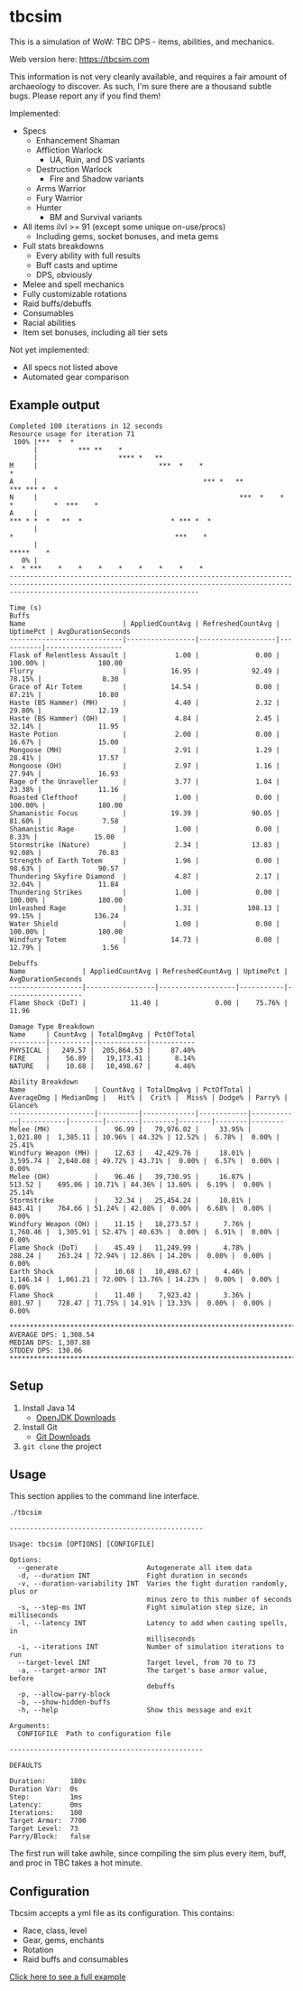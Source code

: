 # tbcsim

This is a simulation of WoW: TBC DPS - items, abilities, and mechanics.

Web version here: https://tbcsim.com

This information is not very cleanly available, and requires a fair amount of archaeology to discover.
As such, I'm sure there are a thousand subtle bugs.  Please report any if you find them! 

Implemented:
- Specs
  - Enhancement Shaman
  - Affliction Warlock
    - UA, Ruin, and DS variants
  - Destruction Warlock
    - Fire and Shadow variants
  - Arms Warrior
  - Fury Warrior
  - Hunter
    - BM and Survival variants
- All items ilvl >= 91 (except some unique on-use/procs)
  - Including gems, socket bonuses, and meta gems
- Full stats breakdowns
  - Every ability with full results
  - Buff casts and uptime
  - DPS, obviously
- Melee and spell mechanics
- Fully customizable rotations
- Raid buffs/debuffs
- Consumables
- Racial abilities
- Item set bonuses, including all tier sets

Not yet implemented:
- All specs not listed above
- Automated gear comparison

## Example output

```
Completed 100 iterations in 12 seconds
Resource usage for iteration 71
 100% |***  *  *                                                                                                                                                                           
      |          *** **    *                                                                                                                                                               
      |                    **** *   **                                                                                                                                                     
M     |                              ***  *    *                                       *                                                                                                   
A     |                                         *** *   **                            *** *** *  *                                                                                         
N     |                                                  ***  *    *                  *          *  ***    *                                                                               
A     |                                                             *** * *  *   **  *                      * *** *  *                                                                     
      |                                                                        *                                        ***    *                                                           
      |                                                                                                                         *****    *                                                 
   0% |                                                                                                                                *  * ***    *    *    *    *    *    *    *    *    
-------------------------------------------------------------------------------------------------------------------------------------------------------------------------------------------
                                                                                         Time (s)                                                                                          
Buffs
Name                        | AppliedCountAvg | RefreshedCountAvg | UptimePct | AvgDurationSeconds
----------------------------|-----------------|-------------------|-----------|-------------------
Flask of Relentless Assault |            1.00 |              0.00 |   100.00% |             180.00
Flurry                      |           16.95 |             92.49 |    78.15% |               8.30
Grace of Air Totem          |           14.54 |              0.00 |    87.21% |              10.80
Haste (BS Hammer) (MH)      |            4.40 |              2.32 |    29.80% |              12.19
Haste (BS Hammer) (OH)      |            4.84 |              2.45 |    32.14% |              11.95
Haste Potion                |            2.00 |              0.00 |    16.67% |              15.00
Mongoose (MH)               |            2.91 |              1.29 |    28.41% |              17.57
Mongoose (OH)               |            2.97 |              1.16 |    27.94% |              16.93
Rage of the Unraveller      |            3.77 |              1.04 |    23.38% |              11.16
Roasted Clefthoof           |            1.00 |              0.00 |   100.00% |             180.00
Shamanistic Focus           |           19.39 |             90.05 |    81.60% |               7.58
Shamanistic Rage            |            1.00 |              0.00 |     8.33% |              15.00
Stormstrike (Nature)        |            2.34 |             13.83 |    92.08% |              70.83
Strength of Earth Totem     |            1.96 |              0.00 |    98.63% |              90.57
Thundering Skyfire Diamond  |            4.87 |              2.17 |    32.04% |              11.84
Thundering Strikes          |            1.00 |              0.00 |   100.00% |             180.00
Unleashed Rage              |            1.31 |            108.13 |    99.15% |             136.24
Water Shield                |            1.00 |              0.00 |   100.00% |             180.00
Windfury Totem              |           14.73 |              0.00 |    12.79% |               1.56

Debuffs
Name              | AppliedCountAvg | RefreshedCountAvg | UptimePct | AvgDurationSeconds
------------------|-----------------|-------------------|-----------|-------------------
Flame Shock (DoT) |           11.40 |              0.00 |    75.76% |              11.96

Damage Type Breakdown
Name     | CountAvg | TotalDmgAvg | PctOfTotal
---------|----------|-------------|-----------
PHYSICAL |   249.57 |  205,864.53 |     87.40%
FIRE     |    56.89 |   19,173.41 |      8.14%
NATURE   |    10.68 |   10,498.67 |      4.46%

Ability Breakdown
Name                 | CountAvg | TotalDmgAvg | PctOfTotal | AverageDmg | MedianDmg |   Hit% |  Crit% |  Miss% | Dodge% | Parry% | Glance%
---------------------|----------|-------------|------------|------------|-----------|--------|--------|--------|--------|--------|--------
Melee (MH)           |    96.99 |   79,976.02 |     33.95% |   1,021.80 |  1,385.11 | 10.96% | 44.32% | 12.52% |  6.78% |  0.00% |  25.41%
Windfury Weapon (MH) |    12.63 |   42,429.76 |     18.01% |   3,595.74 |  2,640.08 | 49.72% | 43.71% |  0.00% |  6.57% |  0.00% |   0.00%
Melee (OH)           |    96.46 |   39,730.95 |     16.87% |     513.52 |    695.06 | 10.71% | 44.36% | 13.60% |  6.19% |  0.00% |  25.14%
Stormstrike          |    32.34 |   25,454.24 |     10.81% |     843.41 |    764.66 | 51.24% | 42.08% |  0.00% |  6.68% |  0.00% |   0.00%
Windfury Weapon (OH) |    11.15 |   18,273.57 |      7.76% |   1,760.46 |  1,305.91 | 52.47% | 40.63% |  0.00% |  6.91% |  0.00% |   0.00%
Flame Shock (DoT)    |    45.49 |   11,249.99 |      4.78% |     288.24 |    263.24 | 72.94% | 12.86% | 14.20% |  0.00% |  0.00% |   0.00%
Earth Shock          |    10.68 |   10,498.67 |      4.46% |   1,146.14 |  1,061.21 | 72.00% | 13.76% | 14.23% |  0.00% |  0.00% |   0.00%
Flame Shock          |    11.40 |    7,923.42 |      3.36% |     801.97 |    728.47 | 71.75% | 14.91% | 13.33% |  0.00% |  0.00% |   0.00%

************************************************************************************
AVERAGE DPS: 1,308.54
MEDIAN DPS: 1,307.88
STDDEV DPS: 130.06
************************************************************************************
```

## Setup

1. Install Java 14
   - [OpenJDK Downloads](https://adoptopenjdk.net/releases.html?variant=openjdk14&jvmVariant=hotspot)
1. Install Git
   - [Git Downloads](https://git-scm.com/downloads)
1. `git clone` the project

## Usage

This section applies to the command line interface.

```
./tbcsim

------------------------------------------------

Usage: tbcsim [OPTIONS] [CONFIGFILE]

Options:
  --generate                      Autogenerate all item data
  -d, --duration INT              Fight duration in seconds
  -v, --duration-variability INT  Varies the fight duration randomly, plus or
                                  minus zero to this number of seconds
  -s, --step-ms INT               Fight simulation step size, in milliseconds
  -l, --latency INT               Latency to add when casting spells, in
                                  milliseconds
  -i, --iterations INT            Number of simulation iterations to run
  --target-level INT              Target level, from 70 to 73
  -a, --target-armor INT          The target's base armor value, before
                                  debuffs
  -p, --allow-parry-block
  -b, --show-hidden-buffs
  -h, --help                      Show this message and exit

Arguments:
  CONFIGFILE  Path to configuration file

------------------------------------------------

DEFAULTS

Duration:      180s
Duration Var:  0s
Step:          1ms
Latency:       0ms
Iterations:    100
Target Armor:  7700
Target Level:  73
Parry/Block:   false
```

The first run will take awhile, since compiling the sim plus every item, buff, and proc in TBC takes a hot minute.

## Configuration

Tbcsim accepts a yml file as its configuration.  This contains:
- Race, class, level
- Gear, gems, enchants
- Rotation
- Raid buffs and consumables

[Click here to see a full example](ui/src/presets/samples/shaman_enh_subresto_preraid.yml)
